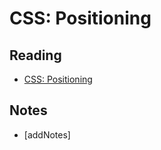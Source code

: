 # CSS: Positioning

## Reading

* [CSS: Positioning](https://developer.mozilla.org/en-US/docs/Learn/CSS/CSS_layout/Positioning)

## Notes

* [addNotes]
